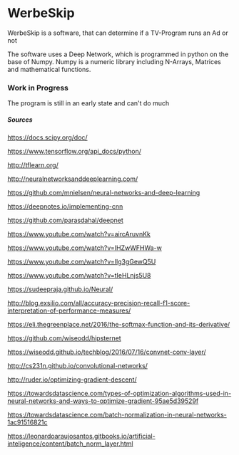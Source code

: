 # WerbeSkip
WerbeSkip is a software, that can determine if a TV-Program runs an Ad or not

The software uses a Deep Network, which is programmed in python on the base of Numpy.
Numpy is a numeric library including N-Arrays, Matrices and mathematical functions.

### Work in Progress
The program is still in an early state and can't do much

##### Sources
https://docs.scipy.org/doc/

https://www.tensorflow.org/api_docs/python/

http://tflearn.org/

http://neuralnetworksanddeeplearning.com/

https://github.com/mnielsen/neural-networks-and-deep-learning

https://deepnotes.io/implementing-cnn

https://github.com/parasdahal/deepnet

https://www.youtube.com/watch?v=aircAruvnKk

https://www.youtube.com/watch?v=IHZwWFHWa-w

https://www.youtube.com/watch?v=Ilg3gGewQ5U

https://www.youtube.com/watch?v=tIeHLnjs5U8

https://sudeepraja.github.io/Neural/

http://blog.exsilio.com/all/accuracy-precision-recall-f1-score-interpretation-of-performance-measures/

https://eli.thegreenplace.net/2016/the-softmax-function-and-its-derivative/

https://github.com/wiseodd/hipsternet

https://wiseodd.github.io/techblog/2016/07/16/convnet-conv-layer/

http://cs231n.github.io/convolutional-networks/

http://ruder.io/optimizing-gradient-descent/

https://towardsdatascience.com/types-of-optimization-algorithms-used-in-neural-networks-and-ways-to-optimize-gradient-95ae5d39529f

https://towardsdatascience.com/batch-normalization-in-neural-networks-1ac91516821c

https://leonardoaraujosantos.gitbooks.io/artificial-inteligence/content/batch_norm_layer.html

